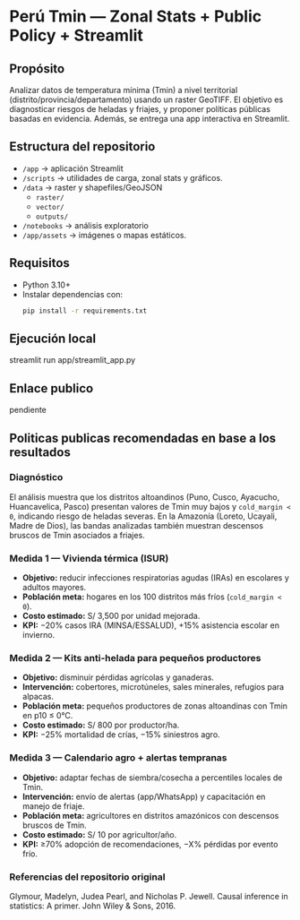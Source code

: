 # Perú Tmin — Zonal Stats + Public Policy + Streamlit

## Propósito
Analizar datos de temperatura mínima (Tmin) a nivel territorial (distrito/provincia/departamento) usando un raster GeoTIFF. El objetivo es diagnosticar riesgos de heladas y friajes, y proponer políticas públicas basadas en evidencia. Además, se entrega una app interactiva en Streamlit.

## Estructura del repositorio
- `/app` → aplicación Streamlit 
- `/scripts` → utilidades de carga, zonal stats y gráficos.
- `/data` → raster y shapefiles/GeoJSON 
  - `raster/`
  - `vector/`
  - `outputs/`
- `/notebooks` → análisis exploratorio 
- `/app/assets` → imágenes o mapas estáticos.

## Requisitos
- Python 3.10+
- Instalar dependencias con:
  ```bash
  pip install -r requirements.txt

## Ejecución local
streamlit run app/streamlit_app.py

## Enlace publico
pendiente

## Politicas publicas recomendadas en base a los resultados

### Diagnóstico
El análisis muestra que los distritos altoandinos (Puno, Cusco, Ayacucho, Huancavelica, Pasco) presentan valores de Tmin muy bajos y `cold_margin < 0`, indicando riesgo de heladas severas. En la Amazonía (Loreto, Ucayali, Madre de Dios), las bandas analizadas también muestran descensos bruscos de Tmin asociados a friajes.

### Medida 1 — Vivienda térmica (ISUR)
- **Objetivo:** reducir infecciones respiratorias agudas (IRAs) en escolares y adultos mayores.  
- **Población meta:** hogares en los 100 distritos más fríos (`cold_margin < 0`).  
- **Costo estimado:** S/ 3,500 por unidad mejorada.  
- **KPI:** −20% casos IRA (MINSA/ESSALUD), +15% asistencia escolar en invierno.

### Medida 2 — Kits anti-helada para pequeños productores
- **Objetivo:** disminuir pérdidas agrícolas y ganaderas.  
- **Intervención:** cobertores, microtúneles, sales minerales, refugios para alpacas.  
- **Población meta:** pequeños productores de zonas altoandinas con Tmin en p10 ≤ 0°C.  
- **Costo estimado:** S/ 800 por productor/ha.  
- **KPI:** −25% mortalidad de crías, −15% siniestros agro.

### Medida 3 — Calendario agro + alertas tempranas
- **Objetivo:** adaptar fechas de siembra/cosecha a percentiles locales de Tmin.  
- **Intervención:** envío de alertas (app/WhatsApp) y capacitación en manejo de friaje.  
- **Población meta:** agricultores en distritos amazónicos con descensos bruscos de Tmin.  
- **Costo estimado:** S/ 10 por agricultor/año.  
- **KPI:** ≥70% adopción de recomendaciones, −X% pérdidas por evento frío.

### Referencias del repositorio original
Glymour, Madelyn, Judea Pearl, and Nicholas P. Jewell. Causal inference in statistics: A primer. John Wiley & Sons, 2016. 
